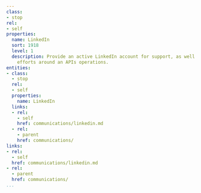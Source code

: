 ```yaml
---
class:
- stop
rel:
- self
properties:
  name: LinkedIn
  sort: 1918
  level: 1
  description: Provide an active LinkedIn account for support, as well as evangelism
    efforts around an APIs operations.
entities:
- class:
  - stop
  rel:
  - self
  properties:
    name: LinkedIn
  links:
  - rel:
    - self
    href: communications/linkedin.md
  - rel:
    - parent
    href: communications/
links:
- rel:
  - self
  href: communications/linkedin.md
- rel:
  - parent
  href: communications/
...
```

